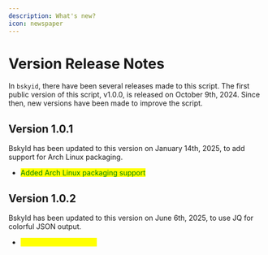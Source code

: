 ```yaml
---
description: What's new?
icon: newspaper
---
```


# Version Release Notes

In `bskyid`, there have been several releases made to this script. The first public version of this script, v1.0.0, is released on October 9th, 2024. Since then, new versions have been made to improve the script.

## Version 1.0.1

BskyId has been updated to this version on January 14th, 2025, to add support for Arch Linux packaging.

* <mark style="color:green;">Added Arch Linux packaging support</mark>

## Version 1.0.2

BskyId has been updated to this version on June 6th, 2025, to use JQ for colorful JSON output.

* <mark style="color:yellow;">Used JQ in bash script</mark>
